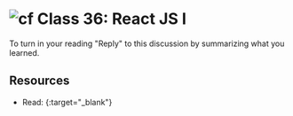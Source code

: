 # ![cf](http://i.imgur.com/7v5ASc8.png) Class 36: React JS I

To turn in your reading "Reply" to this discussion by summarizing what you learned.

## Resources

- Read: [](){:target="_blank"}

